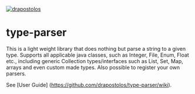 [![drapostolos](https://circleci.com/gh/drapostolos/type-parser.svg?style=shield )](<LINK>)

type-parser
================

This is a light weight library that does nothing but parse a string to a given type. 
Supports all applicable java classes, such as Integer, File, Enum, Float etc., including generic Collection types/interfaces 
such as List, Set, Map, arrays and even custom made types. Also possible to register your own parsers.

See [User Guide] (https://github.com/drapostolos/type-parser/wiki).
